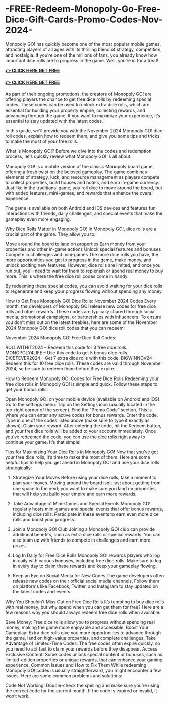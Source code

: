 # -FREE-Redeem-Monopoly-Go-Free-Dice-Gift-Cards-Promo-Codes-Nov-2024-

Monopoly GO! has quickly become one of the most popular mobile games, attracting players of all ages with its thrilling blend of strategy, competition, and nostalgia. If you’re one of the millions of fans, you already know how important dice rolls are to progress in the game. Well, you’re in for a treat!

**[👉 CLICK HERE GET FREE](https://www.footlogix.com/Footlogix/media/Before-and-After/kv202487.html)**

**[👉 CLICK HERE GET FREE](https://www.footlogix.com/Footlogix/media/Before-and-After/kv202487.html)**

As part of their ongoing promotions, the creators of Monopoly GO! are offering players the chance to get free dice rolls by redeeming special codes. These codes can be used to unlock extra dice rolls, which are essential for building your property empire, collecting rewards, and advancing through the game. If you want to maximize your experience, it’s essential to stay updated with the latest codes.

In this guide, we’ll provide you with the November 2024 Monopoly GO! dice roll codes, explain how to redeem them, and give you some tips and tricks to make the most of your free rolls.

What is Monopoly GO!?
Before we dive into the codes and redemption process, let’s quickly review what Monopoly GO! is all about.

Monopoly GO! is a mobile version of the classic Monopoly board game, offering a fresh twist on the beloved gameplay. The game combines elements of strategy, luck, and resource management as players compete to collect properties, build houses and hotels, and earn in-game currency. Just like in the traditional game, you roll dice to move around the board, but with added features, mini-games, and rewards that enhance the overall experience.

The game is available on both Android and iOS devices and features fun interactions with friends, daily challenges, and special events that make the gameplay even more engaging.

Why Dice Rolls Matter in Monopoly GO!
In Monopoly GO!, dice rolls are a crucial part of the game. They allow you to:


Move around the board to land on properties
Earn money from your properties and other in-game actions
Unlock special features and bonuses
Compete in challenges and mini-games
The more dice rolls you have, the more opportunities you get to progress in the game, make money, and unlock exciting new features. However, dice rolls are limited, and once you run out, you’ll need to wait for them to replenish or spend real money to buy more. This is where the free dice roll codes come in handy.

By redeeming these special codes, you can avoid waiting for your dice rolls to regenerate and keep your progress flowing without spending any money.

How to Get Free Monopoly GO! Dice Rolls: November 2024 Codes
Every month, the developers of Monopoly GO! release new codes for free dice rolls and other rewards. These codes are typically shared through social media, promotional campaigns, or partnerships with influencers. To ensure you don’t miss out on the latest freebies, here are some of the November 2024 Monopoly GO! dice roll codes that you can redeem:

November 2024 Monopoly GO! Free Dice Roll Codes:


ROLLWITHIT2024 – Redeem this code for 3 free dice rolls.
MONOPOLY4LIFE – Use this code to get 5 bonus dice rolls.
DICEFEVER2024 – Get 7 extra dice rolls with this code.
BIGWINNOV24 – Redeem this for 10 free dice rolls.
These codes are valid through November 2024, so be sure to redeem them before they expire.

How to Redeem Monopoly GO! Codes for Free Dice Rolls
Redeeming your free dice rolls in Monopoly GO! is simple and quick. Follow these steps to get your bonus rolls:


Open Monopoly GO! on your mobile device (available on Android and iOS).
Go to the settings menu. Tap on the Settings icon (usually located in the top-right corner of the screen).
Find the “Promo Code” section. This is where you can enter any active codes for bonus rewards.
Enter the code. Type in one of the codes listed above (make sure to type it exactly as shown).
Claim your reward. After entering the code, hit the Redeem button, and your free dice rolls will be added to your account immediately.
Once you’ve redeemed the code, you can use the dice rolls right away to continue your game. It’s that simple!

Tips for Maximizing Your Dice Rolls in Monopoly GO!
Now that you’ve got your free dice rolls, it’s time to make the most of them. Here are some helpful tips to help you get ahead in Monopoly GO! and use your dice rolls strategically:

1. Strategize Your Moves
Before using your dice rolls, take a moment to plan your moves. Moving around the board isn’t just about getting from one space to the next; you want to make sure you land on properties that will help you build your empire and earn more rewards.

2. Take Advantage of Mini-Games and Special Events
Monopoly GO! regularly hosts mini-games and special events that offer bonus rewards, including dice rolls. Participate in these events to earn even more dice rolls and boost your progress.

3. Join a Monopoly GO! Club
Joining a Monopoly GO! club can provide additional benefits, such as extra dice rolls or special rewards. You can also team up with friends to compete in challenges and earn more prizes.

4. Log In Daily for Free Dice Rolls
Monopoly GO! rewards players who log in daily with various bonuses, including free dice rolls. Make sure to log in every day to claim these rewards and keep your gameplay flowing.

5. Keep an Eye on Social Media for New Codes
The game developers often release new codes on their official social media channels. Follow them on platforms like Facebook, Twitter, and Instagram to stay updated on the latest codes and events.

Why You Shouldn’t Miss Out on Free Dice Rolls
It’s tempting to buy dice rolls with real money, but why spend when you can get them for free? Here are a few reasons why you should always redeem free dice rolls when available:


Save Money: Free dice rolls allow you to progress without spending real money, making the game more enjoyable and accessible.
Boost Your Gameplay: Extra dice rolls give you more opportunities to advance through the game, land on high-value properties, and complete challenges.
Take Advantage of Limited-Time Codes: The free codes often expire quickly, so you need to act fast to claim your rewards before they disappear.
Access Exclusive Content: Some codes unlock special content or bonuses, such as limited-edition properties or unique rewards, that can enhance your gaming experience.
Common Issues and How to Fix Them
While redeeming Monopoly GO! codes is usually straightforward, you might encounter a few issues. Here are some common problems and solutions:


Code Not Working: Double-check the spelling and make sure you’re using the correct code for the current month. If the code is expired or invalid, it won’t work.
